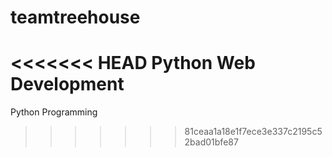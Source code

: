 # teamtreehouse
<<<<<<< HEAD
Python Web Development
=======
Python Programming
>>>>>>> 81ceaa1a18e1f7ece3e337c2195c52bad01bfe87
